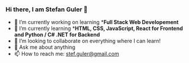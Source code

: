 ### Hi there, I am Stefan Guler :call_me_hand:

- 🔭 I’m currently working on learning ***Full Stack Web Developement**
- 🌱 I’m currently learning ***HTML, CSS, JavaScript, React for Frontend and Python / C# .NET for Backend**
- 👯 I’m looking to collaborate on everything where I can learn!
- 💬 Ask me about anything
- 📫 How to reach me: stef.guler@gmail.com

